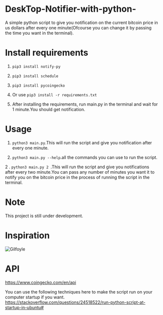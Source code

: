 # DeskTop-Notifier-with-python-

A simple python script to give you notification on the current bitcoin price in us dollars after every one minute(Ofcourse you can change it by passing the time you want in the terminal).



# Install requirements
1.  `pip3 install notify-py`
2. `pip3 install schedule`
3. `pip3 install pycoingecko`

4. Or use  `pip3 install -r requirements.txt`

5. After installing the requirements, run main.py in the terminal and wait for 1 minute.You should get notification.

# Usage
1. `python3 main.py`.This will run the script and give you notification after every one minute.

2. `python3 main.py --help`.all the commands you can use to run the script.

2 . `python3 main.py 2 `.This will run the script and give you notifications after every two minute.You can pass any number of minutes you want it to notify you on the bitcoin price in the process of running the script in the terminal.

 # Note
 This project is still under development.

# Inspiration
![Gilfoyle](images/gilfoyle.png?raw=true "Gilfoyle")

 # API
 https://www.coingecko.com/en/api

You can use the following techniques here to make the script run on your computer startup if you want.
https://stackoverflow.com/questions/24518522/run-python-script-at-startup-in-ubuntu#
